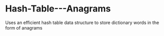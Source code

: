 # Hash-Table---Anagrams
Uses an efficient hash table data structure to store dictionary words in the form of anagrams
